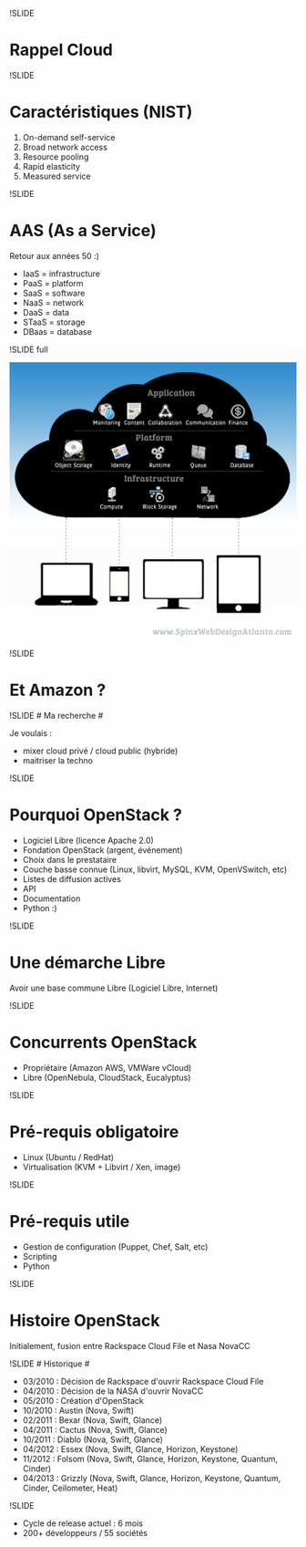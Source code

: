 !SLIDE
# Rappel Cloud #

!SLIDE
# Caractéristiques (NIST)
1. On-demand self-service
2. Broad network access
3. Resource pooling
4. Rapid elasticity
5. Measured service

!SLIDE
# AAS (As a Service) #

Retour aux années 50 :)

- IaaS = infrastructure
- PaaS = platform
- SaaS = software
- NaaS = network
- DaaS = data
- STaaS = storage
- DBaas = database

!SLIDE full

![](cloud-layers.jpg)

!SLIDE
# Et Amazon ?

!SLIDE
# Ma recherche #

Je voulais :

- mixer cloud privé / cloud public (hybride)
- maitriser la techno

!SLIDE
# Pourquoi OpenStack ? #

* Logiciel Libre (licence Apache 2.0)
* Fondation OpenStack (argent, événement)
* Choix dans le prestataire
* Couche basse connue (Linux, libvirt, MySQL, KVM, OpenVSwitch, etc)
* Listes de diffusion actives
* API
* Documentation
* Python :)

!SLIDE
# Une démarche Libre #

Avoir une base commune Libre (Logiciel Libre, Internet)

!SLIDE
# Concurrents OpenStack #

- Propriétaire (Amazon AWS, VMWare vCloud)
- Libre (OpenNebula, CloudStack, Eucalyptus)

!SLIDE
# Pré-requis obligatoire #

- Linux (Ubuntu / RedHat)
- Virtualisation (KVM + Libvirt / Xen, image)

!SLIDE
# Pré-requis utile #

- Gestion de configuration (Puppet, Chef, Salt, etc)
- Scripting
- Python

!SLIDE
# Histoire OpenStack #

Initialement, fusion entre Rackspace Cloud File et Nasa NovaCC

!SLIDE
# Historique #

- 03/2010 : Décision de Rackspace d'ouvrir Rackspace Cloud File
- 04/2010 : Décision de la NASA d'ouvrir NovaCC
- 05/2010 : Création d'OpenStack
- 10/2010 : Austin (Nova, Swift)
- 02/2011 : Bexar (Nova, Swift, Glance)
- 04/2011 : Cactus (Nova, Swift, Glance)
- 10/2011 : Diablo (Nova, Swift, Glance)
- 04/2012 : Essex (Nova, Swift, Glance, Horizon, Keystone)
- 11/2012 : Folsom (Nova, Swift, Glance, Horizon, Keystone, Quantum, Cinder)
- 04/2013 : Grizzly (Nova, Swift, Glance, Horizon, Keystone, Quantum, Cinder, Ceilometer, Heat)

!SLIDE

* Cycle de release actuel : 6 mois
* 200+ développeurs / 55 sociétés
